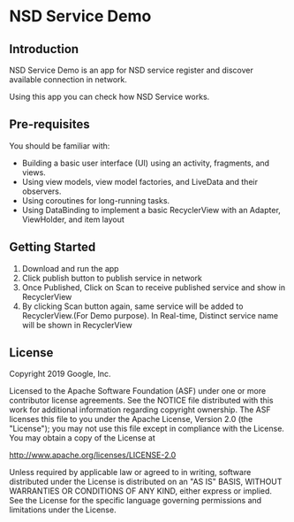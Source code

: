 NSD Service Demo
============================================================


Introduction
------------

NSD Service Demo is an app for NSD service register and discover available connection in network.

Using this app you can check how NSD Service works.


Pre-requisites
--------------

You should be familiar with:

* Building a basic user interface (UI) using an activity, fragments, and views.
* Using view models, view model factories, and LiveData and their observers.
* Using coroutines for long-running tasks.
* Using DataBinding to implement a basic RecyclerView with an Adapter, ViewHolder, and item layout



Getting Started
---------------

1. Download and run the app
2. Click publish button to publish service in network
3. Once Published, Click on Scan to receive published service and show in RecyclerView
4. By clicking Scan button again, same service will be added to RecyclerView.(For Demo purpose). In Real-time, Distinct service name will be shown in RecyclerView




License
-------

Copyright 2019 Google, Inc.

Licensed to the Apache Software Foundation (ASF) under one or more contributor
license agreements.  See the NOTICE file distributed with this work for
additional information regarding copyright ownership.  The ASF licenses this
file to you under the Apache License, Version 2.0 (the "License"); you may not
use this file except in compliance with the License.  You may obtain a copy of
the License at

  http://www.apache.org/licenses/LICENSE-2.0

Unless required by applicable law or agreed to in writing, software
distributed under the License is distributed on an "AS IS" BASIS, WITHOUT
WARRANTIES OR CONDITIONS OF ANY KIND, either express or implied.  See the
License for the specific language governing permissions and limitations under
the License.

